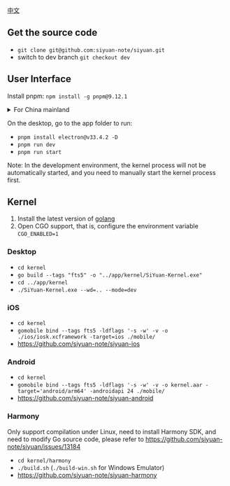 [中文](CONTRIBUTING_zh_CN.md)

## Get the source code

* `git clone git@github.com:siyuan-note/siyuan.git`
* switch to dev branch `git checkout dev`

## User Interface

Install pnpm: `npm install -g pnpm@9.12.1`

<details>
<summary>For China mainland</summary>

Set the Electron mirror environment variable and install Electron:

* macOS/Linux: `ELECTRON_MIRROR=https://npmmirror.com/mirrors/electron/ pnpm install electron@v33.4.2 -D`
* Windows:
    * `SET ELECTRON_MIRROR=https://npmmirror.com/mirrors/electron/`
    * `pnpm install electron@v33.4.2 -D`

NPM mirror:

* Use npmmirror China mirror repository `pnpm --registry https://registry.npmmirror.com/ i`
* Revert to using official repository `pnpm --registry https://registry.npmjs.org i`

</details>

On the desktop, go to the app folder to run:

* `pnpm install electron@v33.4.2 -D`
* `pnpm run dev`
* `pnpm run start`

Note: In the development environment, the kernel process will not be automatically started, and you need to manually start the kernel process first.

## Kernel

1. Install the latest version of [golang](https://go.dev/)
2. Open CGO support, that is, configure the environment variable `CGO_ENABLED=1`

### Desktop

* `cd kernel`
* `go build --tags "fts5" -o "../app/kernel/SiYuan-Kernel.exe"`
* `cd ../app/kernel`
* `./SiYuan-Kernel.exe --wd=.. --mode=dev`

### iOS

* `cd kernel`
* `gomobile bind --tags fts5 -ldflags '-s -w' -v -o ./ios/iosk.xcframework -target=ios ./mobile/`
* https://github.com/siyuan-note/siyuan-ios

### Android

* `cd kernel`
* `gomobile bind --tags fts5 -ldflags '-s -w' -v -o kernel.aar -target='android/arm64' -androidapi 24 ./mobile/`
* https://github.com/siyuan-note/siyuan-android

### Harmony

Only support compilation under Linux, need to install Harmony SDK, and need to modify Go source code, please refer to https://github.com/siyuan-note/siyuan/issues/13184

* `cd kernel/harmony`
* `./build.sh` (`./build-win.sh` for Windows Emulator)
* https://github.com/siyuan-note/siyuan-harmony

